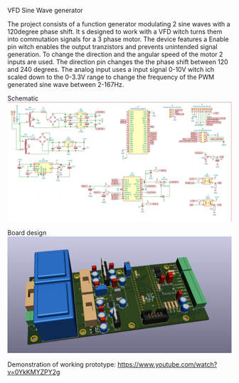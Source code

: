 VFD Sine Wave generator

The project consists of a function generator modulating 2 sine waves with a 120degree phase shift. 
It s designed to work with a VFD witch turns them into commutation signals for a 3 phase motor.
The device features a Enable pin witch enables the output tranzistors and prevents unintended signal generation.
To change the direction and the angular speed of the motor 2 inputs are used.
The direction pin changes the the phase shift between 120 and 240 degrees.
The analog input uses a input signal 0-10V witch ich scaled down to the 0-3.3V range to change the frequency of the PWM generated sine wave between 2-167Hz.

Schematic
![Screenshot](schematic.png)

Board design
![Screenshot](Board_design.png)

Demonstration of working prototype:
https://www.youtube.com/watch?v=0YkKMYZPY2g
